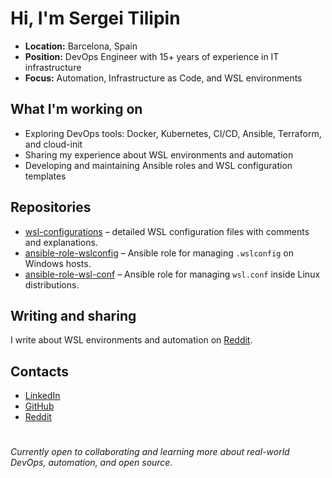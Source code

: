 # Hi, I'm Sergei Tilipin

- **Location:** Barcelona, Spain
- **Position:** DevOps Engineer with 15+ years of experience in IT infrastructure
- **Focus:** Automation, Infrastructure as Code, and WSL environments

## What I'm working on

- Exploring DevOps tools: Docker, Kubernetes, CI/CD, Ansible, Terraform, and cloud-init
- Sharing my experience about WSL environments and automation
- Developing and maintaining Ansible roles and WSL configuration templates

## Repositories

- [wsl-configurations](https://github.com/greengorych/wsl-configurations) – detailed WSL configuration files with comments and explanations.
- [ansible-role-wslconfig](https://github.com/greengorych/ansible-role-wslconfig) – Ansible role for managing `.wslconfig` on Windows hosts.
- [ansible-role-wsl-conf](https://github.com/greengorych/ansible-role-wsl-conf) – Ansible role for managing `wsl.conf` inside Linux distributions.

## Writing and sharing

I write about WSL environments and automation on [Reddit](https://www.reddit.com/user/greengorych/).

## Contacts

- [LinkedIn](https://www.linkedin.com/in/greengorych/)
- [GitHub](https://github.com/greengorych)
- [Reddit](https://www.reddit.com/user/greengorych/)

#

*Currently open to collaborating and learning more about real-world DevOps, automation, and open source.*
